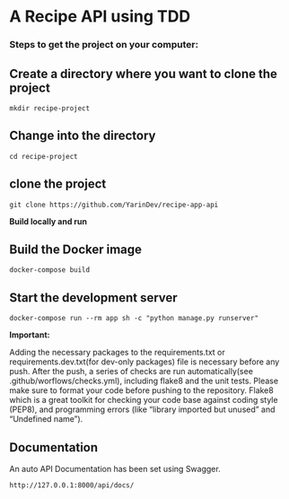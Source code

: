 <h1> A Recipe API using TDD </h1>

<h3> Steps to get the project on your computer: </h3>

## Create a directory where you want to clone the project
`````shell script
mkdir recipe-project
`````

## Change into the directory
`````shell script
cd recipe-project
`````

## clone the project
`````shell script
git clone https://github.com/YarinDev/recipe-app-api
`````

**Build locally and run**

## Build the Docker image
`````shell script
docker-compose build
`````

## Start the development server
`````shell script
docker-compose run --rm app sh -c "python manage.py runserver"
`````

**Important:**

Adding the necessary packages to the requirements.txt or requirements.dev.txt(for dev-only packages) file is necessary before any push.
After the push, a series of checks are run automatically(see .github/worflows/checks.yml), including flake8 and the unit tests. Please make sure to format your code before pushing to the repository.
Flake8 which is a great toolkit for checking your code base against coding style (PEP8), and programming errors (like “library imported but unused” and “Undefined name”).

## Documentation
An auto API Documentation has been set using Swagger.
`````shell script
http://127.0.0.1:8000/api/docs/
`````
